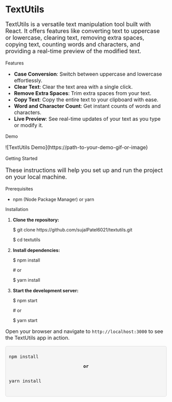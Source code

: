 <h1>TextUtils</h1>

<p style="font-size: 18px;">TextUtils is a versatile text manipulation tool built with React. It offers features like converting text to uppercase or lowercase, clearing text, removing extra spaces, copying text, counting words and characters, and providing a real-time preview of the modified text.</p>
Features
<ul style="font-size: 16px;">
  <li><strong>Case Conversion</strong>: Switch between uppercase and lowercase effortlessly.</li>
  <li><strong>Clear Text</strong>: Clear the text area with a single click.</li>
  <li><strong>Remove Extra Spaces</strong>: Trim extra spaces from your text.</li>
  <li><strong>Copy Text</strong>: Copy the entire text to your clipboard with ease.</li>
  <li><strong>Word and Character Count</strong>: Get instant counts of words and characters.</li>
  <li><strong>Live Preview</strong>: See real-time updates of your text as you type or modify it.</li>
</ul>
Demo
<p style="font-size: 16px;">![TextUtils Demo](https://path-to-your-demo-gif-or-image)</p>
Getting Started
<p style="font-size: 18px;">These instructions will help you set up and run the project on your local machine.</p>
Prerequisites
<p style="font-size: 16px;">
  <ul>
    <li>npm (Node Package Manager) or yarn</li>
  </ul>
</p>
Installation
<p style="font-size: 16px;">
  <ol>
    <li><strong>Clone the repository:</strong></li>
  </ol>
</p>
<ul>
  <p>$  git clone https://github.com/sujalPatel6021/textutils.git</p>
  <p>$  cd textutils</p>
</ul>
<p style="font-size: 16px;">
  <ol start="2">
    <li><strong>Install dependencies:</strong></li>
  </ol>
</p>
<ul>
  <p>$  npm install</p>
  <p>  # or  </p>
  <p>$  yarn install</p>
</ul>
<p style="font-size: 16px;">
  <ol start="3">
    <li><strong>Start the development server:</strong></li>
  </ol>
</p>
<ul>
  <p>$  npm start</p>
  <p>  # or  </p>
  <p>$  yarn start</p>
</ul>
<p style="font-size: 16px;">Open your browser and navigate to <code>http://localhost:3000</code> to see the TextUtils app in action.</p>
<div style="position: relative;
            background-color: #f5f5f5;
            padding: 10px;
            border: 1px solid #ddd;
            border-radius: 5px;
            font-family: Consolas, 'Courier New', monospace;
            font-size: 14px;">
        <pre id="code-example">
npm install
<p align="center"><strong>or</strong></p>
yarn install
        </pre>
    </div>
